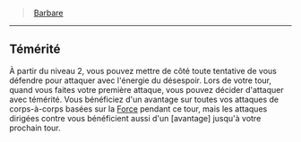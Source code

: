 ﻿---
!Generic
Id: barbarian_hd.md#témérité
ParentLink: barbarian_hd.md#barbare
Name: Témérité
ParentName: Barbare
NameLevel: 2
---
> [Barbare](hd_barbarian.md)

---

## Témérité

À partir du niveau 2, vous pouvez mettre de côté toute tentative de vous défendre pour attaquer avec l'énergie du désespoir. Lors de votre tour, quand vous faites votre première attaque, vous pouvez décider d'attaquer avec témérité. Vous bénéficiez d'un avantage sur toutes vos attaques de corps-à-corps basées sur la [Force](hd_abilities_strength.md) pendant ce tour, mais les attaques dirigées contre vous bénéficient aussi d'un [avantage] jusqu'à votre prochain tour.

